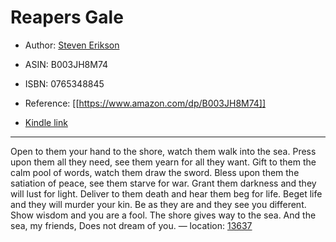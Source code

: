 # Reapers Gale

* Author: [Steven Erikson](https://www.amazon.com/Steven-Erikson/e/B000APIXTU/ref=dp_byline_cont_ebooks_1)
* ASIN: B003JH8M74
* ISBN: 0765348845



* Reference: [[https://www.amazon.com/dp/B003JH8M74]]
* [Kindle link](kindle://book?action=open&asin=B003JH8M74)


---
Open to them your hand to the shore, watch them walk into the sea. Press upon them all they need, see them yearn for all they want. Gift to them the calm pool of words, watch them draw the sword. Bless upon them the satiation of peace, see them starve for war. Grant them darkness and they will lust for light. Deliver to them death and hear them beg for life. Beget life and they will murder your kin. Be as they are and they see you different. Show wisdom and you are a fool. The shore gives way to the sea. And the sea, my friends, Does not dream of you. — location: [13637](kindle://book?action=open&asin=B003JH8M74&location=13637)

